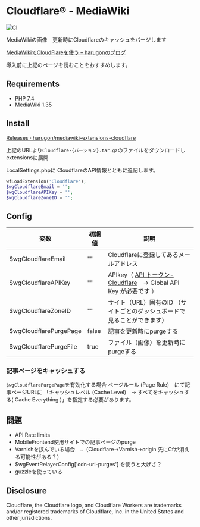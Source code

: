 # Cloudflare® - MediaWiki
[![CI](https://github.com/harugon/mediawiki-extensions-cloudflare/actions/workflows/ci.yml/badge.svg)](https://github.com/harugon/mediawiki-extensions-cloudflare/actions/workflows/ci.yml)

MediaWikiの画像　更新時にCloudflareのキャッシュをパージします

[MediaWikiでCloudFlareを使う – harugonのブログ](https://blog.r9g.net/archives/121)

導入前に上記のページを読むことをおすすめします。

## Requirements
* PHP 7.4
* MediaWiki 1.35
## Install

[Releases · harugon/mediawiki\-extensions\-cloudflare](https://github.com/harugon/mediawiki-extensions-cloudflare/releases)

上記のURLより``Cloudflare-{バーション}.tar.gz``のファイルをダウンロードしextensionsに展開

LocalSettings.phpに
CloudflareのAPI情報とともに追記します。
```php
wfLoadExtension('Cloudflare');
$wgCloudflareEmail = '';
$wgCloudflareAPIKey = '';
$wgCloudflareZoneID = '';
```
## Config

| 変数                |  初期値 |       説明                                  |
|---------------------|---|-----------------------------------------|
| $wgCloudflareEmail  |""|  Cloudflareに登録してあるメールアドレス |
| $wgCloudflareAPIKey |""|  APIkey（ [API トークン-  Cloudflare](https://dash.cloudflare.com/profile/api-tokens)　→ Global API Key が必要です ） |
| $wgCloudflareZoneID |""|  サイト（URL）固有のID （サイトごとのダッシュボードで見ることができます）                                      |
| $wgCloudflarePurgePage | false|  記事を更新時にpurgeする                                       |
| $wgCloudflarePurgeFile |  true | ファイル（画像）を更新時にpurgeする                                      |


### 記事ページをキャッシュする
``$wgCloudflarePurgePage``を有効化する場合 ページルール (Page Rule)　にて記事ページURLに
「キャッシュレベル (Cache Level)　-> すべてをキャッシュする( Cache Everything )」を指定する必要があります。

## 問題
* API Rate limits
* MobileFrontend使用サイトでの記事ページのpurge
* Varnishを挟んでいる場合　‥（Cloudflare->Varnish->origin 先にCfが消える可能性がある？）
* $wgEventRelayerConfig['cdn-url-purges'] を使うと大げさ？
* guzzleを使っている

## Disclosure

Cloudflare, the Cloudflare logo, and Cloudflare Workers are trademarks and/or registered trademarks of Cloudflare, Inc. in the United States and other jurisdictions.
